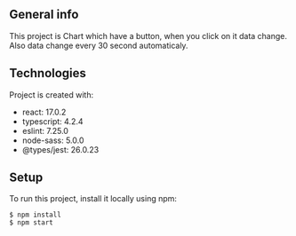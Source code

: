 ## General info
This project is Chart which have a button, when you click on it data change.
Also data change every 30 second automaticaly.
	
## Technologies
Project is created with:
* react: 17.0.2
* typescript: 4.2.4
* eslint: 7.25.0
* node-sass: 5.0.0
* @types/jest: 26.0.23
	
## Setup
To run this project, install it locally using npm:

```
$ npm install
$ npm start
```
